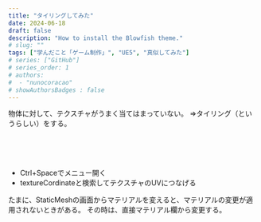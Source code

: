 ```yaml
---
title: "タイリングしてみた"
date: 2024-06-18
draft: false
description: "How to install the Blowfish theme."
# slug: ""
tags: ["学んだこと「ゲーム制作」", "UE5", "真似してみた"]
# series: ["GitHub"]
# series_order: 1
# authors:
#  - "nunocoracao"
# showAuthorsBadges : false 
---
```



物体に対して、テクスチャがうまく当てはまっていない。
⇒タイリング（というらしい）をする。


<br><br><br>
- Ctrl+Spaceでメニュー開く
- textureCordinateと検索してテクスチャのUVにつなげる



たまに、StaticMeshの画面からマテリアルを変えると、マテリアルの変更が適用されないときがある。
その時は、直接マテリアル欄から変更する。



